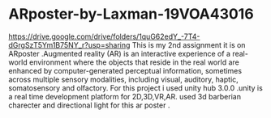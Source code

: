 # ARposter-by-Laxman-19VOA43016
https://drive.google.com/drive/folders/1quG62edY_-7T4-dGrgSzT5Ym1B75NY_r?usp=sharing
This is my 2nd assignment it is on ARposter .Augmented reality (AR) is an interactive experience of a real-world environment where the objects that reside in the real world are enhanced by computer-generated perceptual information, sometimes across multiple sensory modalities, including visual, auditory, haptic, somatosensory and olfactory. 
For this project i used unity hub 3.0.0 .unity is a real time development platform for 2D,3D,VR,AR. used 3d barberian charecter and directional light for this ar poster .
